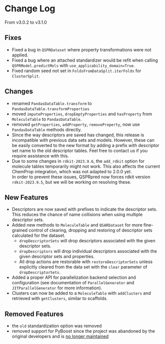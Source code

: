 # Change Log

From v3.0.2 to v3.1.0

## Fixes

- Fixed a bug in `QSPRDataset` where property transformations were not applied.
- Fixed a bug where an attached standardizer would be refit when calling
  `QSPRModel.predictMols` with `use_applicability_domain=True`.
- Fixed random seed not set in `FoldsFromDataSplit.iterFolds` for `ClusterSplit`.

## Changes

- renamed `PandasDataTable.transform` to `PandasDataTable.transformProperties`
- moved `imputeProperties`, `dropEmptyProperties` and `hasProperty` from `MoleculeTable`
  to `PandasDataTable`.
- removed `getProperties`, `addProperty`, `removeProperty`, now use `PandasDataTable`
  methods directly.
- Since the way descriptors are saved has changed, this release is incompatible with
  previous data sets and models. However, these can be easily converted to the new
  format by adding
  a prefix with descriptor set name to the old descriptor tables. Feel free to contact
  us if you require assistance with this.
- Due to some changes in `rdkit-2023.9.6`, the `add_rdkit`
  option for molecule tables temporarily might not work.
  This also affects the current ChemProp integration, which was not adapted to 2.0.0
  yet.  
  In order to prevent these issues, QSPRpred now forces rdkit version `rdkit-2023.9.5`,
  but we will be working on resolving these.

## New Features

- Descriptors are now saved with prefixes to indicate the descriptor sets. This reduces
  the chance of name collisions when using multiple descriptor sets.
- Added new methods to `MoleculeTable` and `QSARDataset` for more fine-grained control
  of clearing, dropping and restoring of descriptor sets calculated for the dataset.
    - `dropDescriptorSets` will drop descriptors associated with the given descriptor
      sets.
    - `dropDescriptors` will drop individual descriptors associated with the given
      descriptor sets and properties.
    - All drop actions are restorable with `restoreDescriptorSets` unless explicitly
      cleared from the data set with the `clear` parameter of `dropDescriptorSets`.
- Added a proper API for parallelization backend selection and configuration (see
  documentation of `ParallelGenerator` and `JITParallelGenerator` for more information).
- Clusters can now be added to a `MoleculeTable` with `addClusters` and retrieved with
  `getClusters`, similar to scaffolds.

## Removed Features

- the `old` standardization option was removed
- removed support for PyBoost since the project was abandoned by the original developers
  and
  is [no longer maintained](https://github.com/sb-ai-lab/Py-Boost/graphs/contributors)

